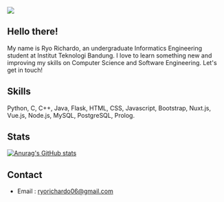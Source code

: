 ![](https://komarev.com/ghpvc/?username=ryorichardo&color=brightgreen)

## Hello there!
My name is Ryo Richardo, an undergraduate Informatics Engineering student at Institut Teknologi Bandung. I love to learn something new and improving my skills on Computer Science and Software Engineering. Let's get in touch! 

## Skills
Python, C, C++, Java, Flask, HTML, CSS, Javascript, Bootstrap, Nuxt.js, Vue.js, Node.js, MySQL, PostgreSQL, Prolog.

## Stats
[![Anurag's GitHub stats](https://github-readme-stats.vercel.app/api?username=ryorichardo&theme=dark)](https://github.com/anuraghazra/github-readme-stats)

## Contact
* Email : ryorichardo06@gmail.com
